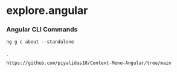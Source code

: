# explore.angular

### Angular CLI Commands

```
ng g c about --standalone


`
https://github.com/piyalidas10/Context-Menu-Angular/tree/main
